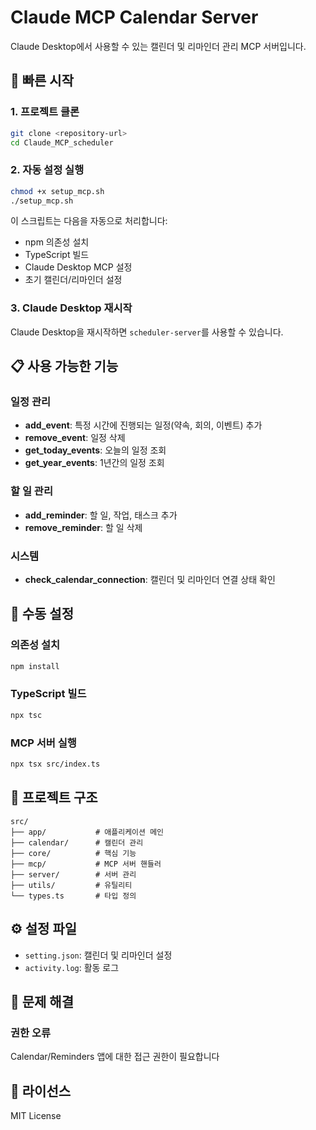 # Claude MCP Calendar Server

Claude Desktop에서 사용할 수 있는 캘린더 및 리마인더 관리 MCP 서버입니다.

## 🚀 빠른 시작

### 1. 프로젝트 클론
```bash
git clone <repository-url>
cd Claude_MCP_scheduler
```

### 2. 자동 설정 실행
```bash
chmod +x setup_mcp.sh
./setup_mcp.sh
```

이 스크립트는 다음을 자동으로 처리합니다:
- npm 의존성 설치
- TypeScript 빌드
- Claude Desktop MCP 설정
- 초기 캘린더/리마인더 설정

### 3. Claude Desktop 재시작
Claude Desktop을 재시작하면 `scheduler-server`를 사용할 수 있습니다.

## 📋 사용 가능한 기능

### 일정 관리
- **add_event**: 특정 시간에 진행되는 일정(약속, 회의, 이벤트) 추가
- **remove_event**: 일정 삭제
- **get_today_events**: 오늘의 일정 조회
- **get_year_events**: 1년간의 일정 조회

### 할 일 관리
- **add_reminder**: 할 일, 작업, 태스크 추가
- **remove_reminder**: 할 일 삭제

### 시스템
- **check_calendar_connection**: 캘린더 및 리마인더 연결 상태 확인

## 🔧 수동 설정

### 의존성 설치
```bash
npm install
```

### TypeScript 빌드
```bash
npx tsc
```

### MCP 서버 실행
```bash
npx tsx src/index.ts
```

## 📁 프로젝트 구조

```
src/
├── app/           # 애플리케이션 메인
├── calendar/      # 캘린더 관리
├── core/          # 핵심 기능
├── mcp/           # MCP 서버 핸들러
├── server/        # 서버 관리
├── utils/         # 유틸리티
└── types.ts       # 타입 정의
```

## ⚙️ 설정 파일

- `setting.json`: 캘린더 및 리마인더 설정
- `activity.log`: 활동 로그

## 🐛 문제 해결

### 권한 오류
Calendar/Reminders 앱에 대한 접근 권한이 필요합니다


## 📝 라이선스

MIT License 